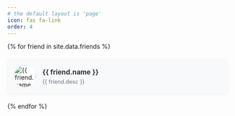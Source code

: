 ```yaml
---
# the default layout is 'page'
icon: fas fa-link
order: 4
---
```


<div class="friend-links-container">
  {% for friend in site.data.friends %}
    <a href="{{ friend.url }}" target="_blank" class="friend-card" title="{{ friend.name }}">
      <div class="friend-card-avatar">
        <img src="{{ friend.avatar }}" alt="{{ friend.name }}'s avatar" onerror="this.src='https://www.google.com/s2/favicons?domain={{ friend.url | split: '//' | last | split: '/' | first }}'; this.onerror=null;" />
      </div>
      <div class="friend-card-info">
        <div class="friend-card-name">{{ friend.name }}</div>
        <div class="friend-card-desc">{{ friend.desc }}</div>
      </div>
    </a>
  {% endfor %}
</div>

<style>
  .friend-links-container {
    display: grid;
    grid-template-columns: repeat(auto-fill, minmax(280px, 1fr));
    gap: 20px; /* 卡片之间的间距 */
  }

  .friend-card {
    display: flex;
    align-items: center;
    padding: 15px;
    border-radius: 8px;
    background-color: #f8f9fa; /* 卡片背景色，你可以根据你的主题调整 */
    box-shadow: 0 2px 4px rgba(0,0,0,0.05);
    transition: all 0.3s ease;
    color: inherit; /* 继承父元素的文字颜色 */
    text-decoration: none; /* 去掉下划线 */
  }

  .friend-card:hover {
    transform: translateY(-5px);
    box-shadow: 0 4px 12px rgba(0,0,0,0.1);
    background-color: #ffffff; /* 鼠标悬浮时的背景色 */
  }

  .friend-card-avatar {
    flex-shrink: 0;
    width: 50px;
    height: 50px;
    margin-right: 15px;
  }

  .friend-card-avatar img {
    width: 100%;
    height: 100%;
    border-radius: 50%; /* 圆形头像 */
    object-fit: cover;
    background-color: #fff; /* 防止透明背景的png图片看起来奇怪 */
  }

  .friend-card-info {
    overflow: hidden; /* 防止文字过长溢出 */
  }

  .friend-card-name {
    font-size: 1.1em;
    font-weight: bold;
    color: #333;
    white-space: nowrap;
    overflow: hidden;
    text-overflow: ellipsis; /* 名字太长时显示省略号 */
  }

  .friend-card-desc {
    font-size: 0.9em;
    color: #6c757d;
    margin-top: 5px;
    white-space: nowrap;
    overflow: hidden;
    text-overflow: ellipsis; /* 简介太长时显示省略号 */
  }
</style>

